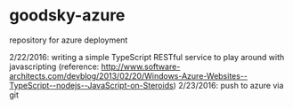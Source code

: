 # goodsky-azure
repository for azure deployment

2/22/2016: writing a simple TypeScript RESTful service to play around with javascripting (reference: http://www.software-architects.com/devblog/2013/02/20/Windows-Azure-Websites--TypeScript--nodejs--JavaScript-on-Steroids)
2/23/2016: push to azure via git
